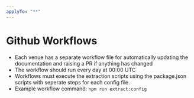 ```yaml
---
applyTo: "**"
---
```


# Github Workflows

- Each venue has a separate workflow file for automatically updating the
  documentation and raising a PR if anything has changed
- The workflow should run every day at 00:00 UTC
- Workflows must execute the extraction scripts using the package.json scripts
  with seperate steps for each config file.
- Example workflow command: `npm run extract:config`
